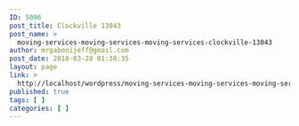 ```yaml
---
ID: 5096
post_title: Clockville 13043
post_name: >
  moving-services-moving-services-moving-services-clockville-13043
author: mrgabonijeff@gmail.com
post_date: 2018-03-28 01:38:35
layout: page
link: >
  http://localhost/wordpress/moving-services-moving-services-moving-services-clockville-13043/
published: true
tags: [ ]
categories: [ ]
---
```

